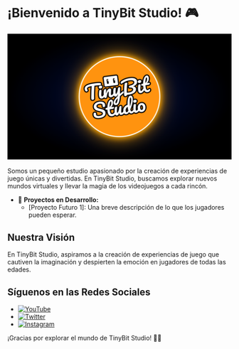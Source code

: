 # ¡Bienvenido a TinyBit Studio! 🎮

[![TinyBit Studio Logo](TinyBit_Github_Banner_1280x720.png)](https://github.com/TinyBitStudio)




Somos un pequeño estudio apasionado por la creación de experiencias de juego únicas y divertidas. En TinyBit Studio, buscamos explorar nuevos mundos virtuales y llevar la magia de los videojuegos a cada rincón.



- 🚀 **Proyectos en Desarrollo:**
  - [Proyecto Futuro 1]: Una breve descripción de lo que los jugadores pueden esperar.

## Nuestra Visión

En TinyBit Studio, aspiramos a la creación de experiencias de juego que cautiven la imaginación y despierten la emoción en jugadores de todas las edades.


## Síguenos en las Redes Sociales

- [![YouTube](https://img.shields.io/badge/-YouTube-red?style=for-the-badge&logo=YouTube&logoColor=white)](https://www.youtube.com/@TinyBitStudio)
- [![Twitter](https://img.shields.io/badge/-Twitter-1DA1F2?style=for-the-badge&logo=twitter&logoColor=white)](https://twitter.com/TinyBit_Studio)
- [![Instagram](https://img.shields.io/badge/-Instagram-E4405F?style=for-the-badge&logo=instagram&logoColor=white)](https://www.instagram.com/tinybit_studio)

¡Gracias por explorar el mundo de TinyBit Studio! 🚀✨
